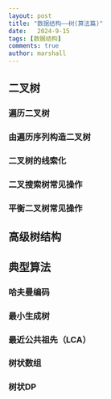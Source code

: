 ```yaml
---
layout: post
title: "数据结构——树(算法篇)"
date:   2024-9-15
tags: [数据结构]
comments: true
author: marshall
---
```


## 二叉树

### 遍历二叉树

### 由遍历序列构造二叉树

### 二叉树的线索化

### 二叉搜索树常见操作

### 平衡二叉树常见操作

## 高级树结构

## 

## 典型算法

### 哈夫曼编码

### 最小生成树

### 最近公共祖先（LCA）

### 树状数组

### 树状DP